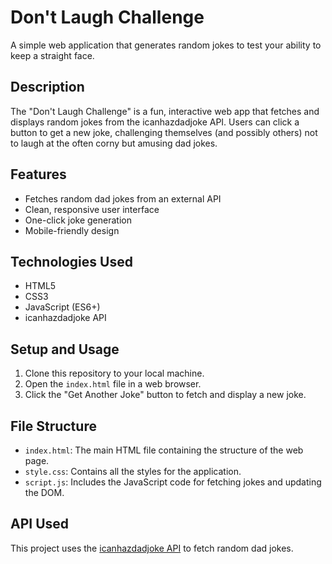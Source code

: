 # Don't Laugh Challenge

A simple web application that generates random jokes to test your ability to keep a straight face.

## Description

The "Don't Laugh Challenge" is a fun, interactive web app that fetches and displays random jokes from the icanhazdadjoke API. Users can click a button to get a new joke, challenging themselves (and possibly others) not to laugh at the often corny but amusing dad jokes.

## Features

- Fetches random dad jokes from an external API
- Clean, responsive user interface
- One-click joke generation
- Mobile-friendly design

## Technologies Used

- HTML5
- CSS3
- JavaScript (ES6+)
- icanhazdadjoke API

## Setup and Usage

1. Clone this repository to your local machine.
2. Open the `index.html` file in a web browser.
3. Click the "Get Another Joke" button to fetch and display a new joke.

## File Structure

- `index.html`: The main HTML file containing the structure of the web page.
- `style.css`: Contains all the styles for the application.
- `script.js`: Includes the JavaScript code for fetching jokes and updating the DOM.

## API Used

This project uses the [icanhazdadjoke API](https://icanhazdadjoke.com/api) to fetch random dad jokes.
